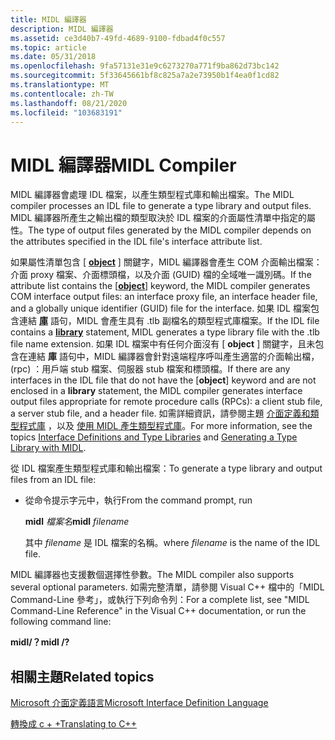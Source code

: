 ```yaml
---
title: MIDL 編譯器
description: MIDL 編譯器
ms.assetid: ce3d40b7-49fd-4689-9100-fdbad4f0c557
ms.topic: article
ms.date: 05/31/2018
ms.openlocfilehash: 9fa57131e31e9c6273270a771f9ba862d73bc142
ms.sourcegitcommit: 5f33645661bf8c825a7a2e73950b1f4ea0f1cd82
ms.translationtype: MT
ms.contentlocale: zh-TW
ms.lasthandoff: 08/21/2020
ms.locfileid: "103683191"
---
```

# <a name="midl-compiler"></a><span data-ttu-id="75a47-103">MIDL 編譯器</span><span class="sxs-lookup"><span data-stu-id="75a47-103">MIDL Compiler</span></span>

<span data-ttu-id="75a47-104">MIDL 編譯器會處理 IDL 檔案，以產生類型程式庫和輸出檔案。</span><span class="sxs-lookup"><span data-stu-id="75a47-104">The MIDL compiler processes an IDL file to generate a type library and output files.</span></span> <span data-ttu-id="75a47-105">MIDL 編譯器所產生之輸出檔的類型取決於 IDL 檔案的介面屬性清單中指定的屬性。</span><span class="sxs-lookup"><span data-stu-id="75a47-105">The type of output files generated by the MIDL compiler depends on the attributes specified in the IDL file's interface attribute list.</span></span>

<span data-ttu-id="75a47-106">如果屬性清單包含 \[ [**object**](/windows/desktop/Midl/object) \] 關鍵字，MIDL 編譯器會產生 COM 介面輸出檔案：介面 proxy 檔案、介面標頭檔，以及介面 (GUID) 檔的全域唯一識別碼。</span><span class="sxs-lookup"><span data-stu-id="75a47-106">If the attribute list contains the \[[**object**](/windows/desktop/Midl/object)\] keyword, the MIDL compiler generates COM interface output files: an interface proxy file, an interface header file, and a globally unique identifier (GUID) file for the interface.</span></span> <span data-ttu-id="75a47-107">如果 IDL 檔案包含連結 [**庫**](/windows/desktop/Midl/library) 語句，MIDL 會產生具有 .tlb 副檔名的類型程式庫檔案。</span><span class="sxs-lookup"><span data-stu-id="75a47-107">If the IDL file contains a [**library**](/windows/desktop/Midl/library) statement, MIDL generates a type library file with the .tlb file name extension.</span></span> <span data-ttu-id="75a47-108">如果 IDL 檔案中有任何介面沒有 \[ **object** \] 關鍵字，且未包含在連結 **庫** 語句中，MIDL 編譯器會針對遠端程序呼叫產生適當的介面輸出檔， (rpc) ：用戶端 stub 檔案、伺服器 stub 檔案和標頭檔。</span><span class="sxs-lookup"><span data-stu-id="75a47-108">If there are any interfaces in the IDL file that do not have the \[**object**\] keyword and are not enclosed in a **library** statement, the MIDL compiler generates interface output files appropriate for remote procedure calls (RPCs): a client stub file, a server stub file, and a header file.</span></span> <span data-ttu-id="75a47-109">如需詳細資訊，請參閱主題 [介面定義和類型程式庫](/windows/desktop/Midl/interface-definitions-and-type-libraries) ，以及 [使用 MIDL 產生類型程式庫](/windows/desktop/Midl/generating-a-type-library-with-midl-2)。</span><span class="sxs-lookup"><span data-stu-id="75a47-109">For more information, see the topics [Interface Definitions and Type Libraries](/windows/desktop/Midl/interface-definitions-and-type-libraries) and [Generating a Type Library with MIDL](/windows/desktop/Midl/generating-a-type-library-with-midl-2).</span></span>

<span data-ttu-id="75a47-110">從 IDL 檔案產生類型程式庫和輸出檔案：</span><span class="sxs-lookup"><span data-stu-id="75a47-110">To generate a type library and output files from an IDL file:</span></span>

-   <span data-ttu-id="75a47-111">從命令提示字元中，執行</span><span class="sxs-lookup"><span data-stu-id="75a47-111">From the command prompt, run</span></span>

    <span data-ttu-id="75a47-112">**midl** *檔案名*</span><span class="sxs-lookup"><span data-stu-id="75a47-112">**midl** *filename*</span></span>

    <span data-ttu-id="75a47-113">其中 *filename* 是 IDL 檔案的名稱。</span><span class="sxs-lookup"><span data-stu-id="75a47-113">where *filename* is the name of the IDL file.</span></span>

<span data-ttu-id="75a47-114">MIDL 編譯器也支援數個選擇性參數。</span><span class="sxs-lookup"><span data-stu-id="75a47-114">The MIDL compiler also supports several optional parameters.</span></span> <span data-ttu-id="75a47-115">如需完整清單，請參閱 Visual C++ 檔中的「MIDL Command-Line 參考」，或執行下列命令列：</span><span class="sxs-lookup"><span data-stu-id="75a47-115">For a complete list, see "MIDL Command-Line Reference" in the Visual C++ documentation, or run the following command line:</span></span>

<span data-ttu-id="75a47-116">**midl/？**</span><span class="sxs-lookup"><span data-stu-id="75a47-116">**midl /?**</span></span>

## <a name="related-topics"></a><span data-ttu-id="75a47-117">相關主題</span><span class="sxs-lookup"><span data-stu-id="75a47-117">Related topics</span></span>

<dl> <dt>

[<span data-ttu-id="75a47-118">Microsoft 介面定義語言</span><span class="sxs-lookup"><span data-stu-id="75a47-118">Microsoft Interface Definition Language</span></span>](/windows/desktop/Midl/midl-start-page)
</dt> <dt>

[<span data-ttu-id="75a47-119">轉換成 c + +</span><span class="sxs-lookup"><span data-stu-id="75a47-119">Translating to C++</span></span>](translating-to-c--.md)
</dt> </dl>

 

 
